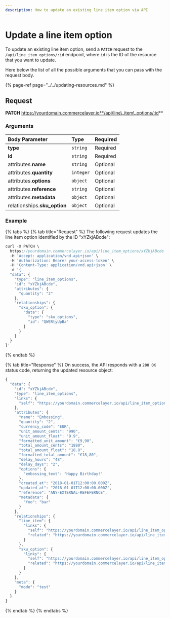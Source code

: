 ```yaml
---
description: How to update an existing line item option via API
---
```


# Update a line item option

To update an existing line item option, send a `PATCH` request to the `/api/line_item_options/:id` endpoint, where `id` is the ID of the resource that you want to update.

Here below the list of all the possible arguments that you can pass with the request body.

{% page-ref page="../../updating-resources.md" %}

## Request

**PATCH** https://yourdomain.commercelayer.io**/api/line\_item\_options/:id**

### Arguments

| Body Parameter | Type | Required |
| :--- | :--- | :--- |
| **type** | `string` | Required |
| **id** | `string` | Required |
| attributes.**name** | `string` | Optional |
| attributes.**quantity** | `integer` | Optional |
| attributes.**options** | `object` | Optional |
| attributes.**reference** | `string` | Optional |
| attributes.**metadata** | `object` | Optional |
| relationships.**sku\_option** | `object` | Optional |

### Example

{% tabs %}
{% tab title="Request" %}
The following request updates the line item option identified by the ID "xYZkjABcde":

```javascript
curl -X PATCH \
  https://yourdomain.commercelayer.io/api/line_item_options/xYZkjABcde \
  -H 'Accept: application/vnd.api+json' \
  -H 'Authorization: Bearer your-access-token' \
  -H 'Content-Type: application/vnd.api+json' \
  -d '{
  "data": {
    "type": "line_item_options",
    "id": "xYZkjABcde",
    "attributes": {
      "quantity": "2"
    },
    "relationships": {
      "sku_option": {
        "data": {
          "type": "sku_options",
          "id": "QWERtyUpBa"
        }
      }
    }
  }
}'
```
{% endtab %}

{% tab title="Response" %}
On success, the API responds with a `200 OK` status code, returning the updated resource object:

```javascript
{
  "data": {
    "id": "xYZkjABcde",
    "type": "line_item_options",
    "links": {
      "self": "https://yourdomain.commercelayer.io/api/line_item_options/xYZkjABcde"
    },
    "attributes": {
      "name": "Embossing",
      "quantity": "2",
      "currency_code": "EUR",
      "unit_amount_cents": "990",
      "unit_amount_float": "9.9",
      "formatted_unit_amount": "€9,90",
      "total_amount_cents": "1880",
      "total_amount_float": "18.8",
      "formatted_total_amount": "€18,80",
      "delay_hours": "48",
      "delay_days": "2",
      "options": {
        "embossing_text": "Happy Birthday!"
      },
      "created_at": "2018-01-01T12:00:00.000Z",
      "updated_at": "2018-01-01T12:00:00.000Z",
      "reference": "ANY-EXTERNAL-REFEFERNCE",
      "metadata": {
        "foo": "bar"
      }
    },
    "relationships": {
      "line_item": {
        "links": {
          "self": "https://yourdomain.commercelayer.io/api/line_item_options/xYZkjABcde/relationships/line_item",
          "related": "https://yourdomain.commercelayer.io/api/line_item_options/xYZkjABcde/line_item"
        }
      },
      "sku_option": {
        "links": {
          "self": "https://yourdomain.commercelayer.io/api/line_item_options/xYZkjABcde/relationships/sku_option",
          "related": "https://yourdomain.commercelayer.io/api/line_item_options/xYZkjABcde/sku_option"
        }
      }
    },
    "meta": {
      "mode": "test"
    }
  }
}
```
{% endtab %}
{% endtabs %}

